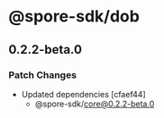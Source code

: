 # @spore-sdk/dob

## 0.2.2-beta.0

### Patch Changes

- Updated dependencies [cfaef44]
  - @spore-sdk/core@0.2.2-beta.0
